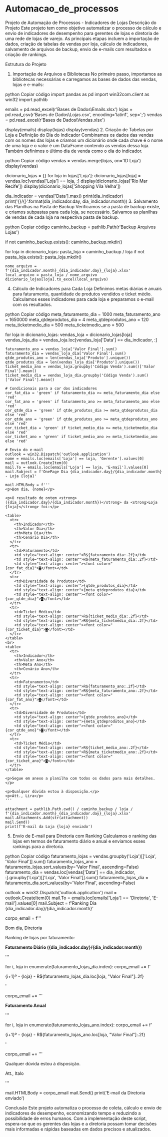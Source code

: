 # Automacao_de_processos

 Projeto de Automação de Processos - Indicadores de Lojas
Descrição do Projeto
Este projeto tem como objetivo automatizar o processo de cálculo e envio de indicadores de desempenho para gerentes de lojas e diretoria de uma rede de lojas de varejo. As principais etapas incluem a importação de dados, criação de tabelas de vendas por loja, cálculo de indicadores, salvamento de arquivos de backup, envio de e-mails com resultados e criação de rankings.

Estrutura do Projeto
1. Importação de Arquivos e Bibliotecas
No primeiro passo, importamos as bibliotecas necessárias e carregamos as bases de dados das vendas, lojas e e-mails:

python
Copiar código
import pandas as pd
import win32com.client as win32
import pathlib

emails = pd.read_excel(r'Bases de Dados\Emails.xlsx')
lojas = pd.read_csv(r'Bases de Dados\Lojas.csv', encoding='latin1', sep=';')
vendas = pd.read_excel(r'Bases de Dados\Vendas.xlsx')

display(emails)
display(lojas)
display(vendas)
2. Criação de Tabelas por Loja e Definição do Dia do Indicador
Combinamos os dados das vendas com os nomes das lojas e criamos um dicionário onde cada chave é o nome de uma loja e o valor é um DataFrame contendo as vendas dessa loja. Também definimos o último dia de venda como o dia do indicador.

python
Copiar código
vendas = vendas.merge(lojas, on='ID Loja')
display(vendas)

dicionario_lojas = {}
for loja in lojas['Loja']:
    dicionario_lojas[loja] = vendas.loc[vendas['Loja'] == loja, :]
display(dicionario_lojas['Rio Mar Recife'])
display(dicionario_lojas['Shopping Vila Velha'])

dia_indicador = vendas['Data'].max()
print(dia_indicador)
print('{}/{}'.format(dia_indicador.day, dia_indicador.month))
3. Salvamento das Planilhas na Pasta de Backup
Verificamos se a pasta de backup existe, e criamos subpastas para cada loja, se necessário. Salvamos as planilhas de vendas de cada loja na respectiva pasta de backup.

python
Copiar código
caminho_backup = pathlib.Path(r'Backup Arquivos Lojas')

if not caminho_backup.exists():
    caminho_backup.mkdir()

for loja in dicionario_lojas:
    pasta_loja = caminho_backup / loja
    if not pasta_loja.exists():
        pasta_loja.mkdir()

    nome_arquivo = f'{dia_indicador.month}_{dia_indicador.day}_{loja}.xlsx'
    local_arquivo = pasta_loja / nome_arquivo
    dicionario_lojas[loja].to_excel(local_arquivo)
4. Cálculo de Indicadores para Cada Loja
Definimos metas diárias e anuais para faturamento, quantidade de produtos vendidos e ticket médio. Calculamos esses indicadores para cada loja e preparamos o e-mail com os resultados.

python
Copiar código
meta_faturamento_dia = 1000
meta_faturamento_ano = 1650000
meta_qtdeprodutos_dia = 4
meta_qtdeprodutos_ano = 120
meta_ticketmedio_dia = 500
meta_ticketmedio_ano = 500

for loja in dicionario_lojas:
    vendas_loja = dicionario_lojas[loja]
    vendas_loja_dia = vendas_loja.loc[vendas_loja['Data'] == dia_indicador, :]

    faturamento_ano = vendas_loja['Valor Final'].sum()
    faturamento_dia = vendas_loja_dia['Valor Final'].sum()
    qtde_produtos_ano = len(vendas_loja['Produto'].unique())
    qtde_produtos_dia = len(vendas_loja_dia['Produto'].unique())
    ticket_medio_ano = vendas_loja.groupby('Código Venda').sum()['Valor Final'].mean()
    ticket_medio_dia = vendas_loja_dia.groupby('Código Venda').sum()['Valor Final'].mean()
    
    # Condicionais para a cor dos indicadores
    cor_fat_dia = 'green' if faturamento_dia >= meta_faturamento_dia else 'red'
    cor_fat_ano = 'green' if faturamento_ano >= meta_faturamento_ano else 'red'
    cor_qtde_dia = 'green' if qtde_produtos_dia >= meta_qtdeprodutos_dia else 'red'
    cor_qtde_ano = 'green' if qtde_produtos_ano >= meta_qtdeprodutos_ano else 'red'
    cor_ticket_dia = 'green' if ticket_medio_dia >= meta_ticketmedio_dia else 'red'
    cor_ticket_ano = 'green' if ticket_medio_ano >= meta_ticketmedio_ano else 'red'

    # Envio do e-mail
    outlook = win32.Dispatch('outlook.application')
    nome = emails.loc[emails['Loja'] == loja, 'Gerente'].values[0]
    mail = outlook.CreateItem(0)
    mail.To = emails.loc[emails['Loja'] == loja, 'E-mail'].values[0]
    mail.Subject = f'OnePage Dia {dia_indicador.day}/{dia_indicador.month} - Loja {loja}'
    
    mail.HTMLBody = f'''
    <p>Bom dia, {nome}</p>

    <p>O resultado de ontem <strong>({dia_indicador.day}/{dia_indicador.month})</strong> da <strong>Loja {loja}</strong> foi:</p>

    <table>
      <tr>
        <th>Indicador</th>
        <th>Valor Dia</th>
        <th>Meta Dia</th>
        <th>Cenário Dia</th>
      </tr>
      <tr>
        <td>Faturamento</td>
        <td style="text-align: center">R${faturamento_dia:.2f}</td>
        <td style="text-align: center">R${meta_faturamento_dia:.2f}</td>
        <td style="text-align: center"><font color="{cor_fat_dia}">◙</font></td>
      </tr>
      <tr>
        <td>Diversidade de Produtos</td>
        <td style="text-align: center">{qtde_produtos_dia}</td>
        <td style="text-align: center">{meta_qtdeprodutos_dia}</td>
        <td style="text-align: center"><font color="{cor_qtde_dia}">◙</font></td>
      </tr>
      <tr>
        <td>Ticket Médio</td>
        <td style="text-align: center">R${ticket_medio_dia:.2f}</td>
        <td style="text-align: center">R${meta_ticketmedio_dia:.2f}</td>
        <td style="text-align: center"><font color="{cor_ticket_dia}">◙</font></td>
      </tr>
    </table>
    <br>
    <table>
      <tr>
        <th>Indicador</th>
        <th>Valor Ano</th>
        <th>Meta Ano</th>
        <th>Cenário Ano</th>
      </tr>
      <tr>
        <td>Faturamento</td>
        <td style="text-align: center">R${faturamento_ano:.2f}</td>
        <td style="text-align: center">R${meta_faturamento_ano:.2f}</td>
        <td style="text-align: center"><font color="{cor_fat_ano}">◙</font></td>
      </tr>
      <tr>
        <td>Diversidade de Produtos</td>
        <td style="text-align: center">{qtde_produtos_ano}</td>
        <td style="text-align: center">{meta_qtdeprodutos_ano}</td>
        <td style="text-align: center"><font color="{cor_qtde_ano}">◙</font></td>
      </tr>
      <tr>
        <td>Ticket Médio</td>
        <td style="text-align: center">R${ticket_medio_ano:.2f}</td>
        <td style="text-align: center">R${meta_ticketmedio_ano:.2f}</td>
        <td style="text-align: center"><font color="{cor_ticket_ano}">◙</font></td>
      </tr>
    </table>

    <p>Segue em anexo a planilha com todos os dados para mais detalhes.</p>

    <p>Qualquer dúvida estou à disposição.</p>
    <p>Att., Lira</p>
    '''
    
    attachment = pathlib.Path.cwd() / caminho_backup / loja / f'{dia_indicador.month}_{dia_indicador.day}_{loja}.xlsx'
    mail.Attachments.Add(str(attachment))
    mail.Send()
    print(f'E-mail da Loja {loja} enviado')
5. Envio de E-mail para Diretoria com Ranking
Calculamos o ranking das lojas em termos de faturamento diário e anual e enviamos esses rankings para a diretoria.

python
Copiar código
faturamento_lojas = vendas.groupby('Loja')[['Loja', 'Valor Final']].sum()
faturamento_lojas_ano = faturamento_lojas.sort_values(by='Valor Final', ascending=False)
faturamento_dia = vendas.loc[vendas['Data'] == dia_indicador, :].groupby('Loja')[['Loja', 'Valor Final']].sum()
faturamento_lojas_dia = faturamento_dia.sort_values(by='Valor Final', ascending=False)

outlook = win32.Dispatch('outlook.application')
mail = outlook.CreateItem(0)
mail.To = emails.loc[emails['Loja'] == 'Diretoria', 'E-mail'].values[0]
mail.Subject = f'Ranking Dia {dia_indicador.day}/{dia_indicador.month}'

corpo_email = f'''
<p>Bom dia, Diretoria</p>

<p>Ranking de lojas por faturamento:</p>

<p><strong>Faturamento Diário ({dia_indicador.day}/{dia_indicador.month})</strong></p>
'''

for i, loja in enumerate(faturamento_lojas_dia.index):
    corpo_email += f'<p>{i+1}º - {loja} - R${faturamento_lojas_dia.loc[loja, "Valor Final"]:.2f}</p>'

corpo_email += '''
<p><strong>Faturamento Anual</strong></p>
'''

for i, loja in enumerate(faturamento_lojas_ano.index):
    corpo_email += f'<p>{i+1}º - {loja} - R${faturamento_lojas_ano.loc[loja, "Valor Final"]:.2f}</p>'

corpo_email += '''
<p>Qualquer dúvida estou à disposição.</p>

<p>Att., Italo</p>
'''

mail.HTMLBody = corpo_email
mail.Send()
print('E-mail da Diretoria enviado')


Conclusão
Este projeto automatiza o processo de coleta, cálculo e envio de indicadores de desempenho, economizando tempo e reduzindo a possibilidade de erros humanos. Com a implementação deste script, espera-se que os gerentes das lojas e a diretoria possam tomar decisões mais informadas e rápidas baseadas em dados precisos e atualizados.
